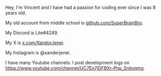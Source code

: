 Hey, I'm Vincent and I have had a passion for coding ever since I was 8 years old.

My old account from middle school is [github.com/SuperBrainBro](https://github.com/SuperBrainBro).

My Discord is Lite#4249.

My X is [x.com/XandorJenei](https://x.com/XandorJenei).
 
My Instagram is @xanderjenei.

I have many Youtube channels. I post development logs on https://www.youtube.com/channel/UC7En7jDFBXr-Ptw_Snbvqmg.
